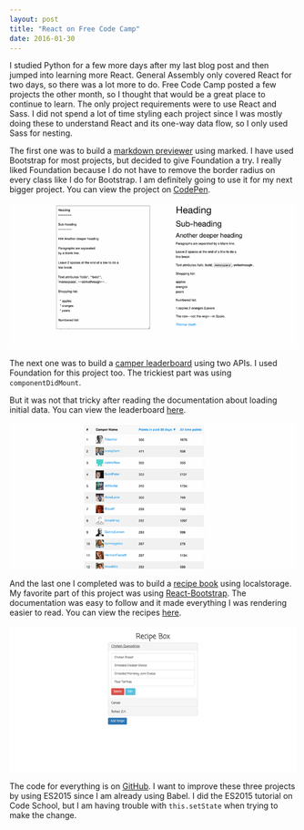 ```yaml
---
layout: post
title: "React on Free Code Camp"
date: 2016-01-30
---
```

I studied Python for a few more days after my last blog post and then jumped into learning more React. General Assembly only covered React for two days, so there was a lot more to do. Free Code Camp posted a few projects the other month, so I thought that would be a great place to continue to learn. The only project requirements were to use React and Sass. I did not spend a lot of time styling each project since I was mostly doing these to understand React and its one-way data flow, so I only used Sass for nesting.

The first one was to build a <a href="http://www.freecodecamp.com/challenges/build-a-markdown-previewer" target="_blank">markdown previewer</a> using marked. I have used Bootstrap for most projects, but decided to give Foundation a try. I really liked Foundation because I do not have to remove the border radius on every class like I do for Bootstrap. I am definitely going to use it for my next bigger project. You can view the project on <a href="http://codepen.io/thomasvaeth/full/dGJWxK/" target="_blank">CodePen</a>.

<img src="/assets/images/react-1.png">

The next one was to build a <a href="http://www.freecodecamp.com/challenges/build-a-camper-leaderboard" target="_blank">camper leaderboard</a> using two APIs. I used Foundation for this project too. The trickiest part was using `componentDidMount`.
<script src="https://gist.github.com/thomasvaeth/519fb31804110342a39c.js"></script>
But it was not that tricky after reading the documentation about loading initial data. You can view the leaderboard <a href="http://codepen.io/thomasvaeth/full/JGMEMm/" target="_blank">here</a>.

<img src="/assets/images/react-2.png">

And the last one I completed was to build a <a href="http://www.freecodecamp.com/challenges/build-a-recipe-box" target="_blank">recipe book</a> using localstorage. My favorite part of this project was using <a href="https://react-bootstrap.github.io/" target="_blank">React-Bootstrap</a>. The documentation was easy to follow and it made everything I was rendering easier to read. You can view the recipes <a href="http://codepen.io/thomasvaeth/full/EPEpvW/" target="_blank">here</a>.

<img src="/assets/images/react-3.png">

The code for everything is on <a href="https://github.com/thomasvaeth/freecodecamp" target="_blank">GitHub</a>. I want to improve these three projects by using ES2015 since I am already using Babel. I did the ES2015 tutorial on Code School, but I am having trouble with `this.setState` when trying to make the change.
